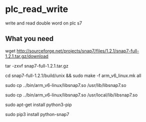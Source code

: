 # plc_read_write
write and read double word on plc s7

## What you need
wget http://sourceforge.net/projects/snap7/files/1.2.1/snap7-full-1.2.1.tar.gz/download

tar -zxvf snap7-full-1.2.1.tar.gz

cd snap7-full-1.2.1/build/unix && sudo make -f arm_v6_linux.mk all

sudo cp ../bin/arm_v6-linux/libsnap7.so /usr/lib/libsnap7.so

sudo cp ../bin/arm_v6-linux/libsnap7.so /usr/local/lib/libsnap7.so

sudo apt-get install python3-pip

sudo pip3 install python-snap7


